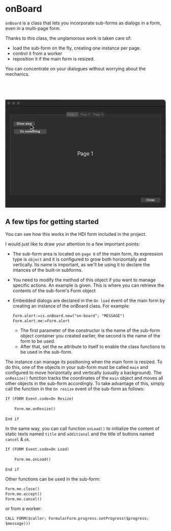 # onBoard

`onBoard` is a class that lets you incorporate sub-forms as dialogs in a form, even in a multi-page form.

Thanks to this class, the unglamorous work is taken care of:

* load the sub-form on the fly, creating one instance per page.
* control it from a worker
* reposition it if the main form is resized.

You can concentrate on your dialogues without worrying about the mechanics.

##  

![preview](onBoard.gif)

## A few tips for getting started

You can see how this works in the HDI form included in the project.

I would just like to draw your attention to a few important points:

* The sub-form area is located on `page 0` of the main form, its expression type is `object` and it is configured to grow both horizontally and vertically. Its name is important, as we'll be using it to declare the intances of the built-in subforms.
* You need to modify the method of this object if you want to manage specific actions. An example is given. This is where you can retrieve the contents of the sub-form's Form object
* Embedded dialogs are declared in the `On load` event of the main form by creating an instance of the onBoard class. For example:
    
    ```4d
    Form.alert:=cs.onBoard.new("on-board"; "MESSAGE")
    Form.alert.me:=Form.alert
    ```
    
    * The first parameter of the constructor is the name of the sub-form object container you created earlier, the second is the name of the form to be used.
    * After that, set the `me` attribute to itself to enable the class functions to be used in the sub-form.

The instance can manage its positioning when the main form is resized. To do this, one of the objects in your sub-form must be called `main` and configured to move horizontally and vertically (usually a background). The `onResize()` function tracks the coordinates of the `main` object and moves all other objects in the sub-form accordingly. To take advantage of this, simply call the function in the `On resize` event of the sub-form as follows:

```4d
If (FORM Event.code=On Resize)
	
	Form.me.onResize()
	
End if
```
In the same way, you can call function `onLoad()` to initialize the content of static texts named `title` and `additional` and the title of buttons named `cancel` & `ok`.

```4d
If (FORM Event.code=On Load)
	
	Form.me.onLoad()
	
End if
```
Other functions can be used in the sub-form:

```4d
Form.me.close()
Form.me.accept()
Form.me.cancel()
```

or from a worker:

```4d
CALL FORM($caller; Formula(Form.progress.setProgress($progress; $message)))
```
